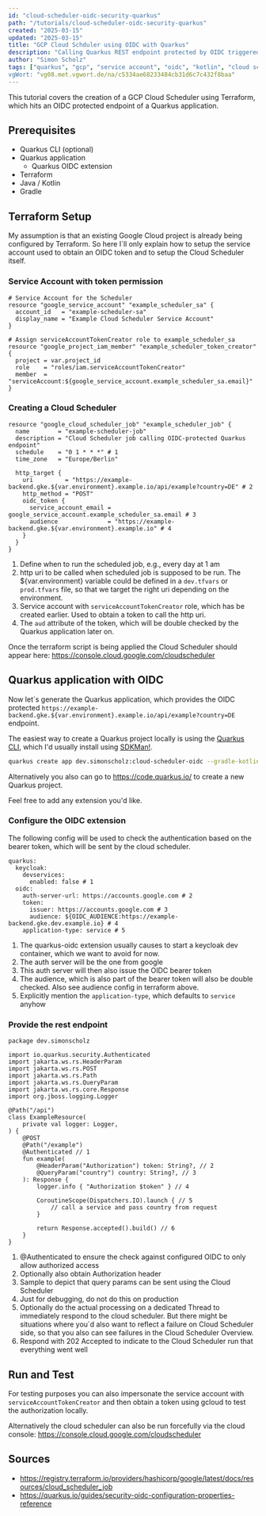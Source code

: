```yaml
---
id: "cloud-scheduler-oidc-security-quarkus"
path: "/tutorials/cloud-scheduler-oidc-security-quarkus"
created: "2025-03-15"
updated: "2025-03-15"
title: "GCP Cloud Schduler using OIDC with Quarkus"
description: "Calling Quarkus REST endpoint protected by OIDC triggered by a Cloud Scheduler"
author: "Simon Scholz"
tags: ["quarkus", "gcp", "service account", "oidc", "kotlin", "cloud scheduler"", "gradle"]
vgWort: "vg08.met.vgwort.de/na/c5334ae68233484cb31d6c7c432f8baa"
---
```


This tutorial covers the creation of a GCP Cloud Scheduler using Terraform, which hits an OIDC protected endpoint of a Quarkus application.

## Prerequisites

* Quarkus CLI (optional)
* Quarkus application
  * Quarkus OIDC extension
* Terraform
* Java / Kotlin
* Gradle

## Terraform Setup

My assumption is that an existing Google Cloud project is already being configured by Terraform.
So here I´ll only explain how to setup the service account used to obtain an OIDC token and to setup the Cloud Scheduler itself. 

### Service Account with token permission

```hcl[service_accounts.tf]
# Service Account for the Scheduler
resource "google_service_account" "example_scheduler_sa" {
  account_id   = "example-scheduler-sa"
  display_name = "Example Cloud Scheduler Service Account"
}

# Assign serviceAccountTokenCreator role to example_scheduler_sa
resource "google_project_iam_member" "example_scheduler_token_creator" {
  project = var.project_id
  role    = "roles/iam.serviceAccountTokenCreator"
  member  = "serviceAccount:${google_service_account.example_scheduler_sa.email}"
}
```

### Creating a Cloud Scheduler

```hcl[scheduler.tf]
resource "google_cloud_scheduler_job" "example_scheduler_job" {
  name        = "example-scheduler-job"
  description = "Cloud Scheduler job calling OIDC-protected Quarkus endpoint"
  schedule    = "0 1 * * *" # 1
  time_zone   = "Europe/Berlin"

  http_target {
    uri         = "https://example-backend.gke.${var.environment}.example.io/api/example?country=DE" # 2
    http_method = "POST"
    oidc_token {
      service_account_email = google_service_account.example_scheduler_sa.email # 3
      audience              = "https://example-backend.gke.${var.environment}.example.io" # 4
    }
  }
}
```

1. Define when to run the scheduled job, e.g., every day at 1 am
2. http uri to be called when scheduled job is supposed to be run. The ${var.environment} variable could be defined in a `dev.tfvars` or `prod.tfvars` file, so that we target the right uri depending on the environment.
3. Service account with `serviceAccountTokenCreator` role, which has be created earlier. Used to obtain a token to call the http uri.
4. The `aud` attribute of the token, which will be double checked by the Quarkus application later on.

Once the terraform script is being applied the Cloud Scheduler should appear here:
https://console.cloud.google.com/cloudscheduler

## Quarkus application with OIDC

Now let´s generate the Quarkus application, which provides the OIDC protected `https://example-backend.gke.${var.environment}.example.io/api/example?country=DE` endpoint.

The easiest way to create a Quarkus project locally is using the [Quarkus CLI](https://quarkus.io/guides/cli-tooling#project-creation), which I'd usually install using [SDKMan!](https://simonscholz.dev/tutorials/ubuntu-dev-setup#sdkman).

```bash
quarkus create app dev.simonscholz:cloud-scheduler-oidc --gradle-kotlin-dsl --kotlin --extensions=quarkus-config-yaml,quarkus-rest,quarkus-oidc
```

Alternatively you also can go to https://code.quarkus.io/ to create a new Quarkus project.

Feel free to add any extension you'd like.

### Configure the OIDC extension

The following config will be used to check the authentication based on the bearer token, which will be sent by the cloud scheduler.

```yml[application.yml]
quarkus:
  keycloak:
    devservices:
      enabled: false # 1
  oidc:
    auth-server-url: https://accounts.google.com # 2
    token:
      issuer: https://accounts.google.com # 3
      audience: ${OIDC_AUDIENCE:https://example-backend.gke.dev.example.io} # 4
    application-type: service # 5
```

1. The quarkus-oidc extension usually causes to start a keycloak dev container, which we want to avoid for now.
2. The auth server will be the one from google
3. This auth server will then also issue the OIDC bearer token
4. The audience, which is also part of the bearer token will also be double checked. Also see audience config in terraform above.
5. Explicitly mention the `application-type`, which defaults to `service` anyhow

### Provide the rest endpoint

```kotlin[ExampleResource.kt]
package dev.simonscholz

import io.quarkus.security.Authenticated
import jakarta.ws.rs.HeaderParam
import jakarta.ws.rs.POST
import jakarta.ws.rs.Path
import jakarta.ws.rs.QueryParam
import jakarta.ws.rs.core.Response
import org.jboss.logging.Logger

@Path("/api")
class ExampleResource(
    private val logger: Logger,
) {
    @POST
    @Path("/example")
    @Authenticated // 1
    fun example(
        @HeaderParam("Authorization") token: String?, // 2
        @QueryParam("country") country: String?, // 3
    ): Response {
        logger.info { "Authorization $token" } // 4

        CoroutineScope(Dispatchers.IO).launch { // 5
            // call a service and pass country from request
        }

        return Response.accepted().build() // 6
    }
}
```

1. @Authenticated to ensure the check against configured OIDC to only allow authorized access
2. Optionally also obtain Authorization header
3. Sample to depict that query params can be sent using the Cloud Scheduler
4. Just for debugging, do not do this on production
5. Optionally do the actual processing on a dedicated Thread to immediately respond to the cloud scheduler. But there might be situations where you´d also want to reflect a failure on Cloud Scheduler side, so that you also can see failures in the Cloud Scheduler Overview.
6. Respond with 202 Accepted to indicate to the Cloud Scheduler run that everything went well

## Run and Test

For testing purposes you can also impersonate the service account with `serviceAccountTokenCreator` and then obtain a token using gcloud to test the authorization locally.

Alternatively the cloud scheduler can also be run forcefully via the cloud console: 
https://console.cloud.google.com/cloudscheduler

## Sources

- https://registry.terraform.io/providers/hashicorp/google/latest/docs/resources/cloud_scheduler_job
- https://quarkus.io/guides/security-oidc-configuration-properties-reference
